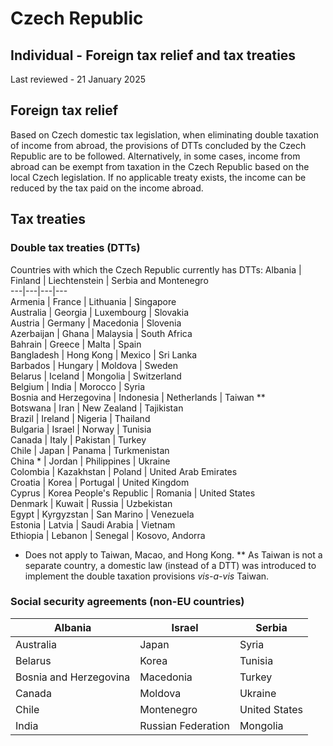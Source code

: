 # Czech Republic
## Individual - Foreign tax relief and tax treaties
Last reviewed - 21 January 2025
## Foreign tax relief
Based on Czech domestic tax legislation, when eliminating double taxation of income from abroad, the provisions of DTTs concluded by the Czech Republic are to be followed. Alternatively, in some cases, income from abroad can be exempt from taxation in the Czech Republic based on the local Czech legislation. If no applicable treaty exists, the income can be reduced by the tax paid on the income abroad.
## Tax treaties
### Double tax treaties (DTTs)
Countries with which the Czech Republic currently has DTTs:
Albania | Finland | Liechtenstein | Serbia and Montenegro  
---|---|---|---  
Armenia | France | Lithuania | Singapore  
Australia | Georgia | Luxembourg | Slovakia  
Austria | Germany | Macedonia | Slovenia  
Azerbaijan | Ghana | Malaysia | South Africa  
Bahrain | Greece | Malta | Spain  
Bangladesh | Hong Kong | Mexico | Sri Lanka  
Barbados | Hungary | Moldova | Sweden  
Belarus | Iceland | Mongolia | Switzerland  
Belgium | India | Morocco | Syria  
Bosnia and Herzegovina | Indonesia | Netherlands | Taiwan **  
Botswana | Iran | New Zealand | Tajikistan  
Brazil | Ireland | Nigeria | Thailand  
Bulgaria | Israel | Norway | Tunisia  
Canada | Italy | Pakistan | Turkey  
Chile | Japan | Panama | Turkmenistan  
China * | Jordan | Philippines | Ukraine  
Colombia | Kazakhstan | Poland | United Arab Emirates  
Croatia | Korea | Portugal | United Kingdom  
Cyprus | Korea People's Republic | Romania | United States  
Denmark | Kuwait | Russia | Uzbekistan  
Egypt | Kyrgyzstan | San Marino | Venezuela  
Estonia | Latvia | Saudi Arabia | Vietnam  
Ethiopia | Lebanon | Senegal | Kosovo, Andorra  
* Does not apply to Taiwan, Macao, and Hong Kong.
** As Taiwan is not a separate country, a domestic law (instead of a DTT) was introduced to implement the double taxation provisions  _vis-a-vis_ Taiwan.
### Social security agreements (non-EU countries)
Albania | Israel | Serbia  
---|---|---  
Australia | Japan | Syria  
Belarus | Korea | Tunisia  
Bosnia and Herzegovina | Macedonia | Turkey  
Canada | Moldova | Ukraine  
Chile | Montenegro | United States  
India | Russian Federation | Mongolia
